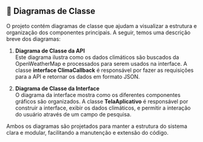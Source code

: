 ## 🧩 **Diagramas de Classe**

O projeto contém diagramas de classe que ajudam a visualizar a estrutura e organização dos componentes principais. A seguir, temos uma descrição breve dos diagramas:

1. **Diagrama de Classe da API**  
   Este diagrama ilustra como os dados climáticos são buscados da OpenWeatherMap e processados para serem usados na interface. A classe **interface ClimaCallback** é responsável por fazer as requisições para a API e retornar os dados em formato JSON.

2. **Diagrama de Classe da Interface**  
   O diagrama da interface mostra como os diferentes componentes gráficos são organizados. A classe **TelaAplicativo** é responsável por construir a interface, exibir os dados climáticos, e permitir a interação do usuário através de um campo de pesquisa.

Ambos os diagramas são projetados para manter a estrutura do sistema clara e modular, facilitando a manutenção e extensão do código.
